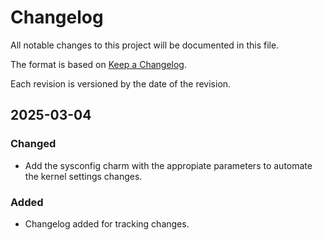 # Changelog

All notable changes to this project will be documented in this file.

The format is based on [Keep a Changelog](https://keepachangelog.com/en/1.1.0/).

Each revision is versioned by the date of the revision.

## 2025-03-04

### Changed

- Add the sysconfig charm with the appropiate parameters to automate the kernel settings changes.

### Added

- Changelog added for tracking changes.
